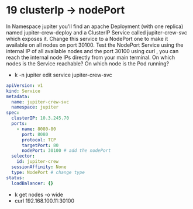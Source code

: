 # 19 clusterIp -> nodePort
In Namespace jupiter you'll find an apache Deployment (with one replica) named jupiter-crew-deploy and a ClusterIP Service
called jupiter-crew-svc which exposes it. Change this service to a NodePort one to make it available on all nodes on port 30100.
Test the NodePort Service using the internal IP of all available nodes and the port 30100 using curl , you can reach the internal
node IPs directly from your main terminal. On which nodes is the Service reachable? On which node is the Pod running?

- k -n jupiter edit service jupiter-crew-svc

```yaml
apiVersion: v1
kind: Service
metadata:
  name: jupiter-crew-svc
  namespace: jupiter
spec:
  clusterIP: 10.3.245.70
  ports:
    - name: 8080-80
      port: 8080
      protocol: TCP
      targetPort: 80
      nodePort: 30100 # add the nodePort
  selector:
    id: jupiter-crew
  sessionAffinity: None
  type: NodePort # change type
status:
  loadBalancer: {}
```
- k get nodes -o wide
- curl 192.168.100.11:30100
